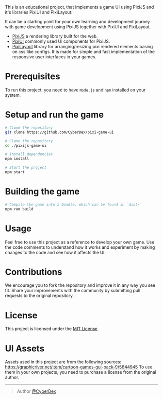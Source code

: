 This is an educational project, that implements a game UI using PixiJS and it's libraries PixiUI and PixiLayout. 

It can be a starting point for your own learning and development journey with game development using PixiJS together with PixiUI and PixiLayout.

-   [PixiJS](https://github.com/pixijs/pixijs) a rendering library built for the web.
-   [PixiUI](https://github.com/pixijs/ui) commonly used UI components for PixiJS.
-   [PixiLayout](https://github.com/pixijs/layout) library for arranging/resizing pixi rendered elements basing on css like configs. It is made for simple and fast implementation of the responsive user interfaces in your games.

# Prerequisites

To run this project, you need to have `Node.js` and `npm` installed on your system.

# Setup and run the game

```sh
# Clone the repository
git clone https://github.com/CyberDex/pixi-game-ui

# Clone the repository
cd ./pixijs-game-ui

# Install dependencies
npm install

# Start the project
npm start
```

# Building the game

```sh
# Compile the game into a bundle, which can be found in `dist/`
npm run build
```

# Usage

Feel free to use this project as a reference to develop your own game. 
Use the code comments to understand how it works and experiment by making changes to the code and see how it affects the UI. 

# Contributions

We encourage you to fork the repository and improve it in any way you see fit. Share your improvements with the community by submitting pull requests to the original repository.

# License

This project is licensed under the [MIT License](https://opensource.org/licenses/MIT).

# UI Assets

Assets used in this project are from the following sources:
https://graphicriver.net/item/cartoon-games-gui-pack-9/5644945
To use them in your own projects, you need to purchase a license from the original author.

---

> Author [@CyberDex](https://github.com/CyberDex)
